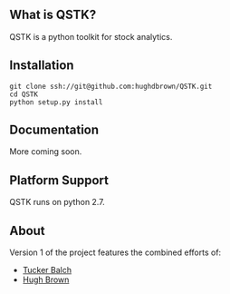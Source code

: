 ## What is QSTK?

QSTK is a python toolkit for stock analytics.

## Installation

```shell
git clone ssh://git@github.com:hughdbrown/QSTK.git
cd QSTK
python setup.py install
```

## Documentation

More coming soon.

## Platform Support

QSTK runs on python 2.7.

## About

Version 1 of the project features the combined efforts of:

* [Tucker Balch](http://wiki.quantsoftware.org)
* [Hugh Brown](http://iwebthereforeiam.com)

